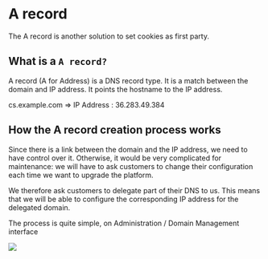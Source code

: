 # A record

The A record is another solution to set cookies as first party.

## What is a `A record?`

A record (A for Address) is a DNS record type. It is a match between the domain and IP address. It points the hostname to the IP address.

cs.example.com ⇒ IP Address : 36.283.49.384

## How the A record creation process works

Since there is a link between the domain and the IP address, we need to have control over it. Otherwise, it would be very complicated for maintenance: we will have to ask customers to change their configuration each time we want to upgrade the platform.

We therefore ask customers to delegate part of their DNS to us. This means that we will be able to configure the corresponding IP address for the delegated domain.

The process is quite simple, on Administration / Domain Management interface

![](<../../../.gitbook/assets/Capture d’écran 2022-05-20 à 14.50.37.png>)
